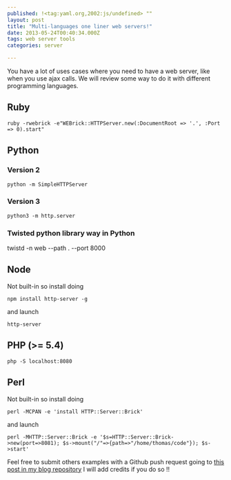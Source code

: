 ```yaml
---
published: !<tag:yaml.org,2002:js/undefined> ""
layout: post
title: "Multi-languages one liner web servers!"
date: 2013-05-24T00:40:34.000Z
tags: web server tools
categories: server

---
```


You have a lot of uses cases where you need to have a web server, like when you use ajax calls. We will review some way to do it with different programming languages.

## Ruby

    ruby -rwebrick -e"WEBrick::HTTPServer.new(:DocumentRoot => '.', :Port => 0).start"

## Python

### Version 2
    python -m SimpleHTTPServer

### Version 3
    python3 -m http.server

### Twisted python library way in Python

twistd -n web --path . --port 8000

## Node

Not built-in so install doing

    npm install http-server -g
and launch

    http-server

## PHP (>= 5.4)
    php -S localhost:8080

## Perl
Not built-in so install doing

    perl -MCPAN -e 'install HTTP::Server::Brick'
and launch

    perl -MHTTP::Server::Brick -e '$s=HTTP::Server::Brick->new(port=>8081); $s->mount("/"=>{path=>"/home/thomas/code"}); $s->start'
    
Feel free to submit others examples with a Github push request going to [this post in my blog repository](https://github.com/ThomasG77/thomasg77.github.io/tree/master/_posts/2013-05-24-multi-languages-one-liner-web-servers.markdown)
I will add credits if you do so !!
